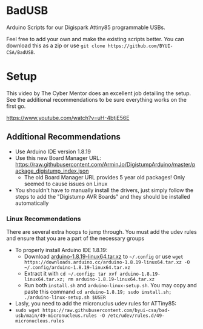 # BadUSB
Arduino Scripts for our Digispark Attiny85 programmable USBs. 

Feel free to add your own and make the existing scripts better. You can download this as a zip or use `git clone https://github.com/BYUI-CSA/BadUSB`. 

# Setup

This video by The Cyber Mentor does an excellent job detailing the setup. See the additional recommendations to be sure everything works on the first go.

https://www.youtube.com/watch?v=uH-4btjE56E 

## Additional Recommendations

- Use Arduino IDE version 1.8.19
- Use this new Board Manager URL: https://raw.githubusercontent.com/ArminJo/DigistumpArduino/master/package_digistump_index.json
  - The old Board Manager URL provides 5 year old packages! Only seemed to cause issues on Linux
- You shouldn't have to manually install the drivers, just simply follow the steps to add the "Digistump AVR Boards" and they should be installed automatically

### Linux Recommendations

There are several extra hoops to jump through. You must add the udev rules and ensure that you are a part of the necessary groups

- To properly install Arduino IDE 1.8.19:
  - Download [arduino-1.8.19-linux64.tar.xz](https://downloads.arduino.cc/arduino-1.8.19-linux64.tar.xz) to `~/.config` or use `wget https://downloads.arduino.cc/arduino-1.8.19-linux64.tar.xz -O ~/.config/arduino-1.8.19-linux64.tar.xz`
  - Extract it with `cd ~/.config; tar xvf arduino-1.8.19-linux64.tar.xz; rm arduino-1.8.19-linux64.tar.xz`
  - Run both `install.sh` and `arduino-linux-setup.sh`. You may copy and paste this command `cd arduino-1.8.19; sudo install.sh; ./arduino-linux-setup.sh $USER`
-  Lasly, you need to add the micronuclus udev rules for ATTiny85:
  - `sudo wget https://raw.githubusercontent.com/byui-csa/bad-usb/main/49-micronucleus.rules -O /etc/udev/rules.d/49-micronucleus.rules`
